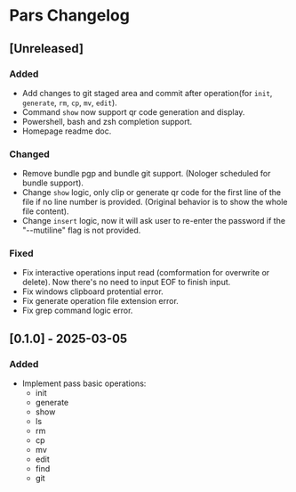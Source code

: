 # Pars Changelog

## [Unreleased]

### Added

- Add changes to git staged area and commit after operation(for `init`, `generate`, `rm`, `cp`, `mv`, `edit`).
- Command `show` now support qr code generation and display.
- Powershell, bash and zsh completion support.
- Homepage readme doc.

### Changed

- Remove bundle pgp and bundle git support. (Nologer scheduled for bundle support).
- Change `show` logic, only clip or generate qr code for the first line of the file if no line number is provided. (Original behavior is to show the whole file content).
- Change `insert` logic, now it will ask user to re-enter the password if the "--mutiline" flag is not provided.

### Fixed

- Fix interactive operations input read (comformation for overwrite or delete). Now there's no need to input EOF to finish input.
- Fix windows clipboard protential error.
- Fix generate operation file extension error.
- Fix grep command logic error.

## [0.1.0] - 2025-03-05

### Added

- Implement pass basic operations:
  - init
  - generate
  - show
  - ls
  - rm
  - cp
  - mv
  - edit
  - find
  - git
